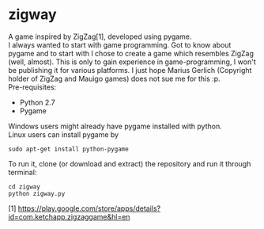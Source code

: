 # zigway

A game inspired by ZigZag[1], developed using pygame.  
I always wanted to start with game programming. Got to know about pygame and to start with I chose to create a game which resembles ZigZag (well, almost). This is only to gain experience in game-programming, I won't be publishing it for various platforms. I just hope Marius Gerlich (Copyright holder of ZigZag and Mauigo games) does not sue me for this :p.    
Pre-requisites: 
  - Python 2.7
  - Pygame

Windows users might already have pygame installed with python.  
Linux users can install pygame by
```
sudo apt-get install python-pygame
```

To run it, clone (or download and extract) the repository and run it through terminal:
```
cd zigway
python zigway.py
```

[1] https://play.google.com/store/apps/details?id=com.ketchapp.zigzaggame&hl=en
